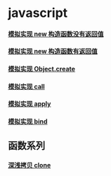 # javascript

#### [模拟实现 new 构造函数没有返回值](https://jsbin.com/woyalip/edit?js,console,output)
#### [模拟实现 new 构造函数有返回值](https://jsbin.com/nokuvab/2/edit?js,console,output)
#### [模拟实现 Object.create](https://jsbin.com/dazepic/edit?js,console,output)
#### [模拟实现 call](https://jsbin.com/gewizaw/2/edit?js,console,output)
#### [模拟实现 apply](https://jsbin.com/pezegu/edit?js,console,output)
#### [模拟实现 bind](https://jsbin.com/sodiqar/edit?js,console)

## 函数系列

#### [深浅拷贝 clone](https://jsbin.com/toqetab/edit?js,console)
